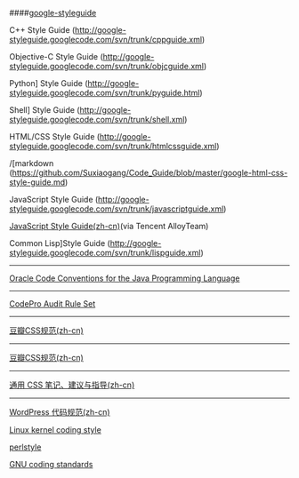 ####[google-styleguide](https://code.google.com/p/google-styleguide/)


C++ Style Guide (http://google-styleguide.googlecode.com/svn/trunk/cppguide.xml)

Objective-C Style Guide (http://google-styleguide.googlecode.com/svn/trunk/objcguide.xml)

Python] Style Guide (http://google-styleguide.googlecode.com/svn/trunk/pyguide.html)

Shell] Style Guide (http://google-styleguide.googlecode.com/svn/trunk/shell.xml)

HTML/CSS Style Guide (http://google-styleguide.googlecode.com/svn/trunk/htmlcssguide.xml)

/[markdown (https://github.com/Suxiaogang/Code_Guide/blob/master/google-html-css-style-guide.md)

JavaScript Style Guide (http://google-styleguide.googlecode.com/svn/trunk/javascriptguide.xml)

[JavaScript Style Guide(zh-cn)](http://alloyteam.github.io/JX/doc/specification/google-javascript.xml)(via Tencent AlloyTeam)

Common Lisp]Style Guide (http://google-styleguide.googlecode.com/svn/trunk/lispguide.xml)

-------------------------------------------------------

[Oracle Code Conventions for the Java Programming Language](http://www.oracle.com/technetwork/java/codeconvtoc-136057.html)

-------------------------------------------------------

[CodePro Audit Rule Set](https://developers.google.com/java-dev-tools/codepro/doc/features/audit/ElementsOfJavaStyle)

-------------------------------------------------------

[豆瓣CSS规范(zh-cn)](https://github.com/Suxiaogang/Code_Guide/blob/master/%E8%B1%86%E7%93%A3CSS%E8%A7%84%E8%8C%83.md)

-------------------------------------------------------

[豆瓣CSS规范(zh-cn)](https://github.com/Suxiaogang/Code_Guide/blob/master/%E8%B1%86%E7%93%A3CSS%E8%A7%84%E8%8C%83.md)

-------------------------------------------------------

[通用 CSS 笔记、建议与指导(zh-cn)](https://github.com/Suxiaogang/Code_Guide/blob/master/%E9%80%9A%E7%94%A8%20CSS%20%E7%AC%94%E8%AE%B0%E3%80%81%E5%BB%BA%E8%AE%AE%E4%B8%8E%E6%8C%87%E5%AF%BC.md)

-------------------------------------------------------

[WordPress 代码规范(zh-cn)](http://codex.wordpress.org/zh-cn:WordPress_%E4%BB%A3%E7%A0%81%E8%A7%84%E8%8C%83)

[Linux kernel coding style](http://lxr.linux.no/linux/Documentation/CodingStyle)

[perlstyle](http://perldoc.perl.org/perlstyle.html)

[GNU coding standards](http://www.gnu.org/prep/standards/)

